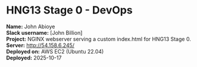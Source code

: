 # HNG13 Stage 0 - DevOps

**Name:** John Abioye  
**Slack username:** [John Billion]  
**Project:** NGINX webserver serving a custom index.html for HNG13 Stage 0.  
**Server:** http://54.158.6.245/   
**Deployed on:** AWS EC2 (Ubuntu 22.04)  
**Deployed:** 2025-10-17
